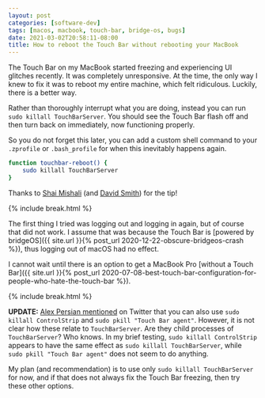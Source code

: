 ```yaml
---
layout: post
categories: [software-dev]
tags: [macos, macbook, touch-bar, bridge-os, bugs]
date: 2021-03-02T20:58:11-08:00
title: How to reboot the Touch Bar without rebooting your MacBook
---
```


The Touch Bar on my MacBook started freezing and experiencing UI glitches recently. It was completely unresponsive. At the time, the only way I knew to fix it was to reboot my entire machine, which felt ridiculous. Luckily, there is a better way.

<!--excerpt-->

Rather than thoroughly interrupt what you are doing, instead you can run `sudo killall TouchBarServer`. You should see the Touch Bar flash off and then turn back on immediately, now functioning properly.

So you do not forget this later, you can add a custom shell command to your `.zprofile` or `.bash_profile` for when this inevitably happens again.

```bash
function touchbar-reboot() {
    sudo killall TouchBarServer 
}
```

Thanks to [Shai Mishali](https://mobile.twitter.com/freak4pc/status/1366418389862875136) (and [David Smith](https://mobile.twitter.com/Catfish_Man)) for the tip!

{% include break.html %}

The first thing I tried was logging out and logging in again, but of course that did not work. I assume that was because the Touch Bar is [powered by bridgeOS]({{ site.url }}{% post_url 2020-12-22-obscure-bridgeos-crash %}), thus logging out of macOS had no effect.

I cannot wait until there is an option to get a MacBook Pro [without a Touch Bar]({{ site.url }}{% post_url 2020-07-08-best-touch-bar-configuration-for-people-who-hate-the-touch-bar %}).

{% include break.html %}

**UPDATE:** [Alex Persian mentioned](https://mobile.twitter.com/alex_persian/status/1367119114775498755) on Twitter that you can also use `sudo killall ControlStrip` and `sudo pkill "Touch Bar agent"`. However, it is not clear how these relate to `TouchBarServer`. Are they child processes of `TouchBarServer`? Who knows. In my brief testing, `sudo killall ControlStrip` appears to have the same effect as `sudo killall TouchBarServer`, while `sudo pkill "Touch Bar agent"` does not seem to do anything.

My plan (and recommendation) is to use only `sudo killall TouchBarServer` for now, and if that does not always fix the Touch Bar freezing, then try these other options.